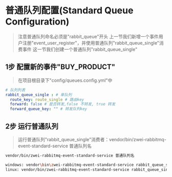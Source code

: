 普通队列配置(Standard Queue Configuration)
=========================
> 注意普通队列命名必须是"rabbit_queue"开头
> 上一节我们新增一个事件用户注册"event_user_register"，并使用普通队列"rabbit_queue_single"消费事件
> 这一节我们创建一个普通队列"rabbit_queue_single"

1步 配置新的事件"BUY_PRODUCT"
-------------------------
> 在项目根目录下"config/queues.config.yml"中
```yml
# 队列列表
rabbit_queue_single : # 单队列
  route_key: route_single # 路由key
  forward: false # 是否转发,false 不转发, true 转发
  forward_queue_key: "" # 转发队列key
```


2步 运行普通队列
-------------------------
> 运行普通队列"rabbit_queue_single"消费者：vendor/bin/zwei-rabbitmq-event-standard-service 普通队列名


```sh
vendor/bin/zwei-rabbitmq-event-standard-service 普通队列名

windows: vendor\bin\zwei-rabbitmq-event-standard-service rabbit_queue_single
linux: vendor/bin/zwei-rabbitmq-event-standard-service rabbit_queue_single
```